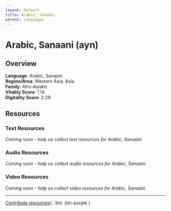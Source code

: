 ```yaml
---
layout: default
title: Arabic, Sanaani
parent: Languages
---
```


# Arabic, Sanaani (ayn)

## Overview

**Language**: Arabic, Sanaani  
**Region/Area**: Western Asia, Asia  
**Family**: Afro-Asiatic  
**Vitality Score**: 1.14  
**Digitality Score**: 2.29  

## Resources

### Text Resources
*Coming soon - help us collect text resources for Arabic, Sanaani*

### Audio Resources
*Coming soon - help us collect audio resources for Arabic, Sanaani*

### Video Resources
*Coming soon - help us collect video resources for Arabic, Sanaani*

---

[Contribute resources](https://fairtrain.github.io/){: .btn .btn-purple }
